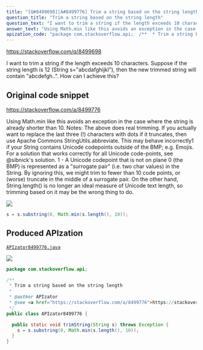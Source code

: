 ```yaml
---
title: "[Q#8499698][A#8499776] Trim a string based on the string length"
question_title: "Trim a string based on the string length"
question_text: "I want to trim a string if the length exceeds 10 characters. Suppose if the string length is 12 (String s=\"abcdafghijkl\"), then the new trimmed string will contain \"abcdefgh..\". How can I achieve this?"
answer_text: "Using Math.min like this avoids an exception in the case where the string is already shorter than 10. Notes: The above does real trimming.  If you actually want to replace the last three (!) characters with dots if it truncates, then use Apache Commons StringUtils.abbreviate. This may behave incorrectly1 if your String contains Unicode codepoints outside of the BMP; e.g. Emojis.  For a solution that works correctly for all Unicode code-points, see @sibnick's solution. 1 - A Unicode codepoint that is not on plane 0 (the BMP) is represented as a \"surrogate pair\" (i.e. two char values) in the String.  By ignoring this, we might trim to fewer than 10 code points, or (worse) truncate in the middle of a surrogate pair.  On the other hand, String.length() is no longer an ideal measure of Unicode text length, so trimming based on it may be the wrong thing to do."
apization_code: "package com.stackoverflow.api;  /**  * Trim a string based on the string length  *  * @author APIzator  * @see <a href=\"https://stackoverflow.com/a/8499776\">https://stackoverflow.com/a/8499776</a>  */ public class APIzator8499776 {    public static void trimString(String s) throws Exception {     s = s.substring(0, Math.min(s.length(), 10));   } }"
---
```


https://stackoverflow.com/q/8499698

I want to trim a string if the length exceeds 10 characters.
Suppose if the string length is 12 (String s=&quot;abcdafghijkl&quot;), then the new trimmed string will contain &quot;abcdefgh..&quot;.
How can I achieve this?



## Original code snippet

https://stackoverflow.com/a/8499776

Using Math.min like this avoids an exception in the case where the string is already shorter than 10.
Notes:
The above does real trimming.  If you actually want to replace the last three (!) characters with dots if it truncates, then use Apache Commons StringUtils.abbreviate.
This may behave incorrectly1 if your String contains Unicode codepoints outside of the BMP; e.g. Emojis.  For a solution that works correctly for all Unicode code-points, see @sibnick&#x27;s solution.
1 - A Unicode codepoint that is not on plane 0 (the BMP) is represented as a &quot;surrogate pair&quot; (i.e. two char values) in the String.  By ignoring this, we might trim to fewer than 10 code points, or (worse) truncate in the middle of a surrogate pair.  On the other hand, String.length() is no longer an ideal measure of Unicode text length, so trimming based on it may be the wrong thing to do.

<div class="code-logo"><img src="/stackoverflow.png" /></div>

```java
s = s.substring(0, Math.min(s.length(), 10));
```

## Produced APIzation

[`APIzator8499776.java`](https://github.com/pasqualesalza/apization-temp-data/raw/master/search/APIzator8499776.java)

<div class="code-logo"><img src="/apizator.png" /></div>

```java
package com.stackoverflow.api;

/**
 * Trim a string based on the string length
 *
 * @author APIzator
 * @see <a href="https://stackoverflow.com/a/8499776">https://stackoverflow.com/a/8499776</a>
 */
public class APIzator8499776 {

  public static void trimString(String s) throws Exception {
    s = s.substring(0, Math.min(s.length(), 10));
  }
}

```